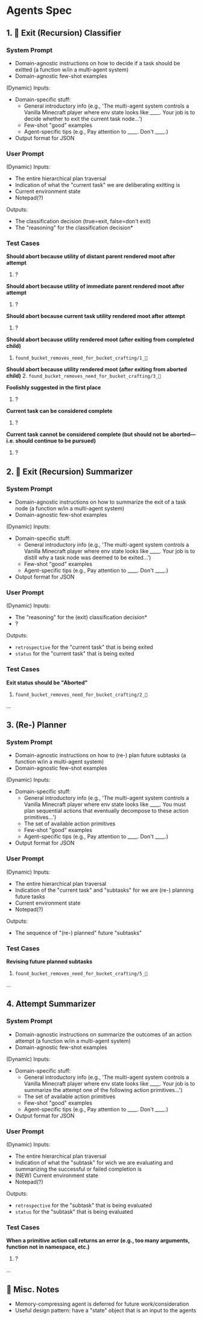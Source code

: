 # Agents Spec

## 1. 🔵 Exit (Recursion) Classifier

### System Prompt

- Domain-agnostic instructions on how to decide if a task should be exitted (a function w/in a multi-agent system)
- Domain-agnostic few-shot examples

(Dynamic) Inputs:
- Domain-specific stuff:
    - General introductory info (e.g., 'The multi-agent system controls a Vanilla Minecraft player where env state looks like ____. Your job is to decide whether to exit the current task node...')
    - Few-shot "good" examples
    - Agent-specific tips (e.g., Pay attention to ____. Don't ____.)
- Output format for JSON

### User Prompt

(Dynamic) Inputs:
- The entire hierarchical plan traversal
- Indication of what the "current task" we are deliberating exitting is
- Current environment state
- Notepad(?)

Outputs:
- The classification decision (true=exit, false=don't exit)
- The "reasoning" for the classification decision\*

### Test Cases

**Should abort because utility of distant parent rendered moot after attempt**
1. ?

**Should abort because utility of immediate parent rendered moot after attempt**
1. ?

**Should abort because current task utility rendered moot after attempt**
1. ?

**Should abort because utility rendered moot (after exiting from completed child)**
1. `found_bucket_removes_need_for_bucket_crafting/1_🔵`

**Should abort because utility rendered moot (after exiting from aborted child)**
2. `found_bucket_removes_need_for_bucket_crafting/3_🔵`

**Foolishly suggested in the first place**
1. ?

**Current task can be considered complete**
1. ?

**Current task cannot be considered complete (but should not be aborted—i.e. should continue to be pursued)**
1. ?

## 2. 🔷 Exit (Recursion) Summarizer

### System Prompt

- Domain-agnostic instructions on how to summarize the exit of a task node (a function w/in a multi-agent system)
- Domain-agnostic few-shot examples

(Dynamic) Inputs:
- Domain-specific stuff:
    - General introductory info (e.g., 'The multi-agent system controls a Vanilla Minecraft player where env state looks like ____. Your job is to distill why a task node was deemed to be exited...')
    - Few-shot "good" examples
    - Agent-specific tips (e.g., Pay attention to ____. Don't ____.)
- Output format for JSON

### User Prompt

(Dynamic) Inputs:
- The "reasoning" for the (exit) classification decision\*
- ?

Outputs:
- `retrospective` for the "current task" that is being exited
- `status` for the "current task" that is being exited

### Test Cases

**Exit status should be "Aborted"**
1. `found_bucket_removes_need_for_bucket_crafting/2_🔷`

...

## 3. (Re-) Planner

### System Prompt

- Domain-agnostic instructions on how to (re-) plan future subtasks (a function w/in a multi-agent system)
- Domain-agnostic few-shot examples

(Dynamic) Inputs:
- Domain-specific stuff:
    - General introductory info (e.g., 'The multi-agent system controls a Vanilla Minecraft player where env state looks like ____. You must plan sequential actions that eventually decompose to these action primitives...')
    - The set of available action primitives
    - Few-shot "good" examples
    - Agent-specific tips (e.g., Pay attention to ____. Don't ____.)
- Output format for JSON

### User Prompt

(Dynamic) Inputs:
- The entire hierarchical plan traversal
- Indication of the "current task" and "subtasks" for we are (re-) planning future tasks
- Current environment state
- Notepad(?)

Outputs:
- The sequence of "(re-) planned" future "subtasks"

### Test Cases

**Revising future planned subtasks**
1. `found_bucket_removes_need_for_bucket_crafting/5_🔴`

...

## 4. Attempt Summarizer

### System Prompt

- Domain-agnostic instructions on summarize the outcomes of an action attempt (a function w/in a multi-agent system)
- Domain-agnostic few-shot examples

(Dynamic) Inputs:
- Domain-specific stuff:
    - General introductory info (e.g., 'The multi-agent system controls a Vanilla Minecraft player where env state looks like ____. Your job is to summarize the attempt one of the following action primitives...')
    - The set of available action primitives
    - Few-shot "good" examples
    - Agent-specific tips (e.g., Pay attention to ____. Don't ____.)
- Output format for JSON

### User Prompt

(Dynamic) Inputs:
- The entire hierarchical plan traversal
- Indication of what the "subtask" for wich we are evaluating and summarizing the successful or failed completion is
- (NEW) Current environment state
- Notepad(?)

Outputs:
- `retrospective` for the "subtask" that is being evaluated
- `status` for the "subtask" that is being evaluated

### Test Cases

**When a primitive action call returns an error (e.g., too many arguments, function not in namespace, etc.)**
1. ?

...

## 📝 Misc. Notes

- Memory-compressing agent is deferred for future work/consideration
- Useful design pattern: have a "state" object that is an input to the agents
